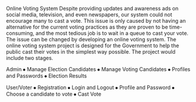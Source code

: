 Online Voting System
Despite providing updates and awareness ads on social media, television, and even newspapers, our system could not encourage many to cast a vote.
This issue is only caused by not having an alternative for the current voting practices as they are proven to be time-consuming, and the most tedious job is to wait in a queue to cast your vote. The issue can be changed by developing an online voting system.
The online voting system project is designed for the Government to help the public cast their votes in the simplest way possible.
The project would include two stages.

Admin
⦁	Manage Election Candidates
⦁	Manage Voting Candidates
⦁	Profiles and Passwords
⦁	Election Results

User/Voter
⦁	Registration
⦁	Login and Logout
⦁	Profile and Password
⦁	Choose a candidate to vote
⦁	Cast Vote
